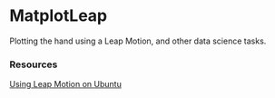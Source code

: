 # MatplotLeap
Plotting the hand using a Leap Motion, and other data science tasks.


### Resources
[Using Leap Motion on Ubuntu](https://blog.keithkim.com/2020/07/note-leap-motion-on-ubuntu-2004.html)
